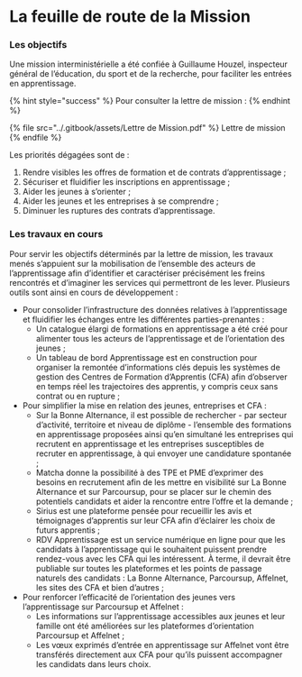 # La feuille de route de la Mission

### Les o**bjectifs**

Une mission interministérielle a été confiée à Guillaume Houzel, inspecteur général de l’éducation, du sport et de la recherche, pour faciliter les entrées en apprentissage.&#x20;

{% hint style="success" %}
Pour consulter la lettre de mission :&#x20;
{% endhint %}

{% file src="../.gitbook/assets/Lettre de Mission.pdf" %}
Lettre de mission
{% endfile %}

Les priorités dégagées sont de :&#x20;

1. Rendre visibles les offres de formation et de contrats d’apprentissage ;&#x20;
2. Sécuriser et fluidifier les inscriptions en apprentissage ;&#x20;
3. Aider les jeunes à s’orienter ;&#x20;
4. Aider les jeunes et les entreprises à se comprendre ;&#x20;
5. Diminuer les ruptures des contrats d’apprentissage.

### Les travaux en cours

Pour servir les objectifs déterminés par la lettre de mission, les travaux menés s’appuient sur la mobilisation de l’ensemble des acteurs de l’apprentissage afin d’identifier et caractériser précisément les freins rencontrés et d’imaginer les services qui permettront de les lever. Plusieurs outils sont ainsi en cours de développement :&#x20;

* Pour consolider l’infrastructure des données relatives à l’apprentissage et fluidifier les échanges entre les différentes parties-prenantes :&#x20;
  * Un catalogue élargi de formations en apprentissage a été créé pour alimenter tous les acteurs de l’apprentissage et de l’orientation des jeunes ;&#x20;
  * Un tableau de bord Apprentissage est en construction pour organiser la remontée d’informations clés depuis les systèmes de gestion des Centres de Formation d’Apprentis (CFA) afin d’observer en temps réel les trajectoires des apprentis, y compris ceux sans contrat ou en rupture ;&#x20;
* Pour simplifier la mise en relation des jeunes, entreprises et CFA :&#x20;
  * Sur la Bonne Alternance, il est possible de rechercher - par secteur d’activité, territoire et niveau de diplôme - l’ensemble des formations en apprentissage proposées ainsi qu’en simultané les entreprises qui recrutent en apprentissage et les entreprises susceptibles de recruter en apprentissage, à qui envoyer une candidature spontanée ;&#x20;
  * Matcha donne la possibilité à des TPE et PME d’exprimer des besoins en recrutement afin de les mettre en visibilité sur La Bonne Alternance et sur Parcoursup, pour se placer sur le chemin des potentiels candidats et aider la rencontre entre l’offre et la demande ;
  * Sirius est une plateforme pensée pour recueillir les avis et témoignages d’apprentis sur leur CFA afin d’éclairer les choix de futurs apprentis ;&#x20;
  * RDV Apprentissage est un service numérique en ligne pour que les candidats à l’apprentissage qui le souhaitent puissent prendre rendez-vous avec les CFA qui les intéressent. À terme, il devrait être publiable sur toutes les plateformes et les points de passage naturels des candidats : La Bonne Alternance, Parcoursup, Affelnet, les sites des CFA et bien d’autres ;&#x20;
* Pour renforcer l’efficacité de l’orientation des jeunes vers l’apprentissage sur Parcoursup et Affelnet :&#x20;
  * Les informations sur l’apprentissage accessibles aux jeunes et leur famille ont été améliorées sur les plateformes d’orientation Parcoursup et Affelnet ;&#x20;
  * Les vœux exprimés d’entrée en apprentissage sur Affelnet vont être transférés directement aux CFA pour qu’ils puissent accompagner les candidats dans leurs choix.

